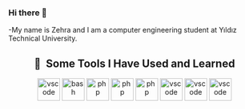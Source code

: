 ### Hi there 🫶

-My name is Zehra and I am a computer engineering student at Yıldız Technical University.
<div align="center">
<h2> 🚀 &nbsp;Some Tools I Have Used and Learned</h2>
<p align="center">
<img src="https://www.svgrepo.com/show/353925/javascript.svg" alt="vscode" width="45" height="45"/>
<img src="https://www.svgrepo.com/show/452228/html-5.svg" alt="bash" width="45" height="45"/>
<img src="https://upload.wikimedia.org/wikipedia/commons/thumb/6/62/CSS3_logo.svg/240px-CSS3_logo.svg.png" alt="php" width="45" height="45"/>
<img src="https://www.svgrepo.com/show/355190/reactjs.svg" alt="php" width="45" height="45"/>
<img src="https://upload.wikimedia.org/wikipedia/commons/thumb/1/18/C_Programming_Language.svg/1200px-C_Programming_Language.svg.png" alt="php" width="45" height="45"/>
<img src="https://www.svgrepo.com/download/373830/matlab.svg" alt="vscode" width="45" height="45"/>
<img src="https://seeklogo.com/images/J/java-logo-7F8B35BAB3-seeklogo.com.png" alt="vscode" width="45" height="45"/>
<img src="https://upload.wikimedia.org/wikipedia/commons/3/33/Figma-logo.svg" alt="vscode" width="45" height="45"/>
</p>
</div>
